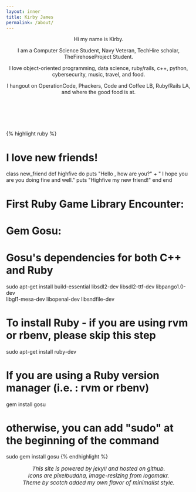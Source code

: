 ```yaml
---
layout: inner
title: Kirby James
permalink: /about/
---
```

<div class="lead">
  <div class="container">
    <p align="center">
      <snap>Hi my name is Kirby.</snap>
      <br />
    </p>
    <p align="center">
    <snap>I am a Computer Science Student, Navy Veteran, TechHire scholar, TheFirehoseProject Student.</snap>
    </p>
    <p align="center">
    <snap>I love object-oriented programming, data science, ruby/rails, c++, python, cybersecurity, music, travel, and food.</snap>    
    <br />
    </p>
    <p align="center">
    <snap>I hangout on OperationCode, Phackers, Code and Coffee LB, Ruby/Rails LA, and where the good food is at.</snap>
    </p>
  </div>

  <br />
  <br />
</div>
  <br />
  <br class="clear-fix" />

{% highlight ruby %}
# I love new friends!
class new_friend
  def highfive do
    puts "Hello , how are you?" + " I hope you are you doing fine and well."
    puts "Highfive my new friend!"
  end
end

# First Ruby Game Library Encounter:
# Gem Gosu:
# Gosu's dependencies for both C++ and Ruby
sudo apt-get install build-essential libsdl2-dev libsdl2-ttf-dev libpango1.0-dev \
  libgl1-mesa-dev libopenal-dev libsndfile-dev
# To install Ruby - if you are using rvm or rbenv, please skip this step
  sudo apt-get install ruby-dev
# If you are using a Ruby version manager (i.e. : rvm or rbenv)
  gem install gosu
# otherwise, you can add "sudo" at the beginning of the command
  sudo gem install gosu
{% endhighlight %}

<p align="center" style= "font-size: 15px">
  <em>This site is powered by jekyll and hosted on github.</em><br>
  <em>Icons are pixelbuddha, image-resizing from logomakr.</em><br>
  <em>Theme by scotch added my own flavor of minimalist style.</em><br>
  <br><br>
</p>
